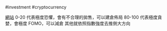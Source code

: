 #investment #cryptocurrency 

[網站](https://alternative.me/crypto/fear-and-greed-index/)
0-20 代表極度恐懼，會有不合理的拋售，可以建倉佈局
80-100 代表極度貪婪，會極度 FOMO，可以減倉
其他就依照指數強度去推側大方向

